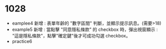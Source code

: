 # 1028
- eamplee4 新增 : 表單年齡的 "數字區間" 判斷，並顯示提示訊息。(需要>18)
- example5 新增 : 當點擊 "同意隱私條款" 的 checkbox 時，彈出視窗顯示 : "這是隱私條款"，點擊"確定鍵"後才可成功勾選 checkbox。
- practice6 
